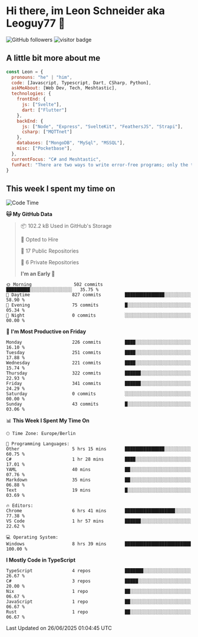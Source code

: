 # Hi there, im Leon Schneider aka Leoguy77 👋

![GitHub followers](https://img.shields.io/github/followers/leoguy77.svg?style=social&label=Followers) ![visitor badge](https://vbr.nathanchung.dev/badge?page_id=Leoguy77)

## A little bit more about me

```javascript
const Leon = {
  pronouns: "he" | "him",
  code: [Javascript, Typescript, Dart, CSharp, Python],
  askMeAbout: [Web Dev, Tech, Meshtastic],
  technologies: {
    frontEnd: {
      js: ["Svelte"],
      dart: ["Flutter"]
    },
    backEnd: {
      js: ["Node", "Express", "SvelteKit", "FeathersJS", "Strapi"],
      csharp: ["MQTTnet"]
    },
    databases: ["MongoDB", "MySql", "MSSQL"],
    misc: ["Pocketbase"],
  },
  currentFocus: "C# and Meshtastic",
  funFact: "There are two ways to write error-free programs; only the third one works"
}
```

## This week I spent my time on

<!--START_SECTION:waka-->

![Code Time](http://img.shields.io/badge/Code%20Time-604%20hrs%2032%20mins-blue)

**🐱 My GitHub Data**

> 📦 102.2 kB Used in GitHub's Storage
>
> 💼 Opted to Hire
>
> 📜 17 Public Repositories
>
> 🔑 6 Private Repositories
>
> **I'm an Early 🐤**

```text
🌞 Morning                502 commits         █████████░░░░░░░░░░░░░░░░   35.75 %
🌆 Daytime                827 commits         ███████████████░░░░░░░░░░   58.90 %
🌃 Evening                75 commits          █░░░░░░░░░░░░░░░░░░░░░░░░   05.34 %
🌙 Night                  0 commits           ░░░░░░░░░░░░░░░░░░░░░░░░░   00.00 %
```

📅 **I'm Most Productive on Friday**

```text
Monday                   226 commits         ████░░░░░░░░░░░░░░░░░░░░░   16.10 %
Tuesday                  251 commits         ████░░░░░░░░░░░░░░░░░░░░░   17.88 %
Wednesday                221 commits         ████░░░░░░░░░░░░░░░░░░░░░   15.74 %
Thursday                 322 commits         ██████░░░░░░░░░░░░░░░░░░░   22.93 %
Friday                   341 commits         ██████░░░░░░░░░░░░░░░░░░░   24.29 %
Saturday                 0 commits           ░░░░░░░░░░░░░░░░░░░░░░░░░   00.00 %
Sunday                   43 commits          █░░░░░░░░░░░░░░░░░░░░░░░░   03.06 %
```

📊 **This Week I Spent My Time On**

```text
🕑︎ Time Zone: Europe/Berlin

💬 Programming Languages:
Other                    5 hrs 15 mins       ███████████████░░░░░░░░░░   60.75 %
C#                       1 hr 28 mins        ████░░░░░░░░░░░░░░░░░░░░░   17.01 %
YAML                     40 mins             ██░░░░░░░░░░░░░░░░░░░░░░░   07.76 %
Markdown                 35 mins             ██░░░░░░░░░░░░░░░░░░░░░░░   06.88 %
Text                     19 mins             █░░░░░░░░░░░░░░░░░░░░░░░░   03.69 %

🔥 Editors:
Chrome                   6 hrs 41 mins       ███████████████████░░░░░░   77.38 %
VS Code                  1 hr 57 mins        ██████░░░░░░░░░░░░░░░░░░░   22.62 %

💻 Operating System:
Windows                  8 hrs 39 mins       █████████████████████████   100.00 %
```

**I Mostly Code in TypeScript**

```text
TypeScript               4 repos             ███████░░░░░░░░░░░░░░░░░░   26.67 %
C#                       3 repos             █████░░░░░░░░░░░░░░░░░░░░   20.00 %
Nix                      1 repo              ██░░░░░░░░░░░░░░░░░░░░░░░   06.67 %
JavaScript               1 repo              ██░░░░░░░░░░░░░░░░░░░░░░░   06.67 %
Rust                     1 repo              ██░░░░░░░░░░░░░░░░░░░░░░░   06.67 %
```

Last Updated on 26/06/2025 01:04:45 UTC

<!--END_SECTION:waka-->
